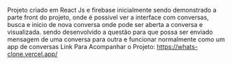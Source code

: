 Projeto criado em React Js e firebase
inicialmente sendo demonstrado a parte front do projeto, onde é possivel ver a interface com conversas, busca e inicio de nova conversa onde pode ser aberta a conversa e visualizada.
sendo desenvolvido a questão para que possa ser enviado mensagem de uma conversa para outra e funcionar normalmente como um app de conversas
Link Para Acompanhar o Projeto: https://whats-clone.vercel.app/
